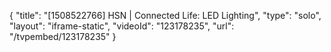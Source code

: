{
    "title": "[1508522766] HSN | Connected Life: LED Lighting",
    "type": "solo",
    "layout": "iframe-static",
    "videoId": "123178235",
    "url": "\/tvpembed\/123178235"
}